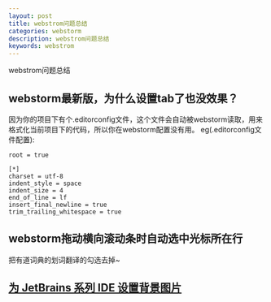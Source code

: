 ```yaml
---
layout: post
title: webstrom问题总结
categories: webstorm
description: webstrom问题总结
keywords: webstrom
---
```


webstrom问题总结

## webstorm最新版，为什么设置tab了也没效果？
因为你的项目下有个.editorconfig文件，这个文件会自动被webstorm读取，用来格式化当前项目下的代码，所以你在webstorm配置没有用。
eg(.editorconfig文件配置):
```
root = true

[*]
charset = utf-8
indent_style = space
indent_size = 4
end_of_line = lf
insert_final_newline = true
trim_trailing_whitespace = true
```
## webstorm拖动横向滚动条时自动选中光标所在行
把有道词典的划词翻译的勾选去掉~
## [为 JetBrains 系列 IDE 设置背景图片](https://blog.yuhao.space/2017/06/jetbrains-ide-background-image/)